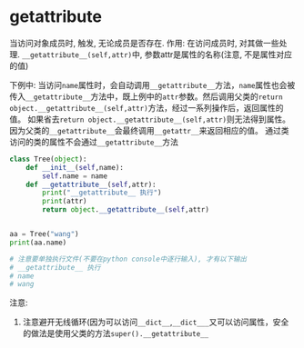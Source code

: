 # getattribute

当访问对象成员时, 触发, 无论成员是否存在.
作用: 在访问成员时, 对其做一些处理.
`__getattribute__(self,attr)`中, 参数attr是属性的名称(注意, 不是属性对应的值)


下例中: 
当访问`name`属性时，会自动调用`__getattribute__`方法，`name`属性也会被传入`__getattribute__`方法中，既上例中的`attr`参数。然后调用父类的`return object.__getattribute__(self,attr)`方法，经过一系列操作后，返回属性的值。
如果省去`return object.__getattribute__(self,attr)`则无法得到属性。因为父类的`__getattribute__`会最终调用`__getattr__`来返回相应的值。
通过类访问的类的属性不会通过`__getattribute__`方法
```python
class Tree(object):
    def __init__(self,name):
        self.name = name
    def __getattribute__(self,attr):
        print("__getattribute__ 执行")
        print(attr)
        return object.__getattribute__(self,attr)


aa = Tree("wang")
print(aa.name)

# 注意要单独执行文件(不要在python console中逐行输入), 才有以下输出
# __getattribute__ 执行
# name
# wang

```

注意:
1. 注意避开无线循环(因为可以访问`__dict__`,`__dict___`又可以访问属性，安全的做法是使用父类的方法`super().__getattribute__`
